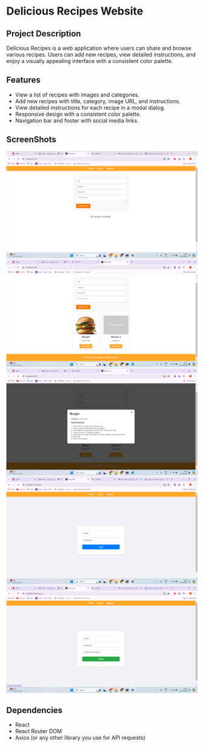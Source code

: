 # Delicious Recipes Website

## Project Description

Delicious Recipes is a web application where users can share and browse various recipes. Users can add new recipes, view detailed instructions, and enjoy a visually appealing interface with a consistent color palette.

## Features

- View a list of recipes with images and categories.
- Add new recipes with title, category, image URL, and instructions.
- View detailed instructions for each recipe in a modal dialog.
- Responsive design with a consistent color palette.
- Navigation bar and footer with social media links.

## ScreenShots

![Home Page](/Images/home_page.png)
![Recipe Section](/Images/recipe_section.png)
![Modal Section](/Images/modal_section.png)
![Login Page](/Images/login_page.png)
![SignUp Page](/Images/signup_page.png)


## Dependencies

- React
- React Router DOM
- Axios (or any other library you use for API requests)




